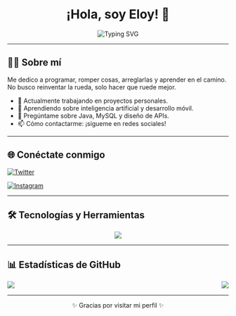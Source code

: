 <h1 align="center">¡Hola, soy Eloy! 👋</h1>

<p align="center">
  <img src="https://readme-typing-svg.herokuapp.com?font=Fira+Code&size=22&duration=4000&pause=1000&color=00C7FF&center=true&vCenter=true&width=500&lines=%20Desarrollador+DAM+🐐%20;%20Amante+de+la+tecnología+y+el+anime+🍙%20;%20Intento+de+programador+👻%20" alt="Typing SVG" />
</p>

---

## 👨‍💻 Sobre mí

Me dedico a programar, romper cosas, arreglarlas y aprender en el camino. No busco reinventar la rueda, solo hacer que ruede mejor.

- 🔭 Actualmente trabajando en proyectos personales.
- 🌱 Aprendiendo sobre inteligencia artificial y desarrollo móvil.
- 💬 Pregúntame sobre Java, MySQL y diseño de APIs.
- 📫 Cómo contactarme: ¡sígueme en redes sociales!

---

## 🌐 Conéctate conmigo
  
<p>
  <a href="https://x.com/Eloycorme31" target="_blank" rel="noopener noreferrer">
    <img src="https://img.shields.io/twitter/follow/Eloycorme31?style=for-the-badge&label=twitter&logo=x&logoColor=white&color=000000&labelColor=000000" alt="Twitter" />
  </a>
</p>
<p>
  <a href="https://www.instagram.com/eloycorme3" target="_blank" rel="noopener noreferrer">
    <img src="https://img.shields.io/badge/Instagram-E4405F?style=for-the-badge&logo=instagram&logoColor=white" alt="Instagram" />
  </a>
</p>

---

## 🛠️ Tecnologías y Herramientas

<p align="center">
  <img src="https://skillicons.dev/icons?i=java,mysql,mongodb,cs,html,css,js,vue,git,github,vscode,rider,spring,unity,visualstudio" />
</p>

---

## 📊 Estadísticas de GitHub

<p style="display: flex; justify-content: space-between">
  <img src="https://github-readme-stats.vercel.app/api?username=Eloycorme3&show_icons=true&theme=radical" />
  <br>
  <img src="https://github-readme-streak-stats.herokuapp.com/?user=Eloycorme3&theme=radical" />
</p>


---

<p align="center">✨ Gracias por visitar mi perfil ✨</p>
